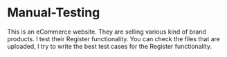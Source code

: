 # Manual-Testing
This is an eCommerce website. They are selling various kind of brand products. I test their Register functionality. You can check the files that are uploaded, I try to write the best test cases for the Register functionality.

